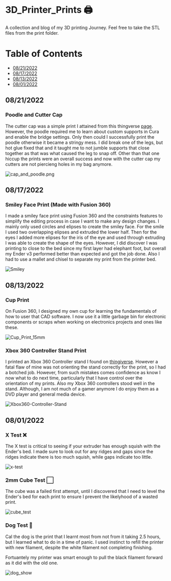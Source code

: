 # 3D_Printer_Prints 🖨️

A collection and blog of my 3D printing Journey. Feel free to take the STL files from the print folder.

# Table of Contents

- [08/21/2022](#08212022)
- [08/17/2022](#08172022)
- [08/13/2022](#08132022)
- [08/01/2022](#08012022)

## 08/21/2022

### Poodle and Cutter Cap

The cutter cap was a simple print I attained from this thingverse <a href="https://www.thingiverse.com/thing:5454654">page</a>. However, the poodle required me to learn about custom supports in Cura and enable the bridge settings. Only then could I successfully print the poodle otherwise it became a stringy mess. I did break one of the legs, but hot glue fixed that and it taught me to not jumble supports that close together as that was what caused the leg to snap off. Other than that one hiccup the prints were an overall success and now with the cutter cap my cutters are not piercieng holes in my bag anymore. 

![cap_and_poodle.png](https://user-images.githubusercontent.com/87344382/186775448-b1c4dbbb-6e31-419e-9982-287d0168aae8.png)

## 08/17/2022

### Smiley Face Print (Made with Fusion 360)

I made a smiley face print using Fusion 360 and the constraints features to simplify the editing process in case I want to make any design changes. I mainly only used circles and elipses to create the smiley face. For the smile I used two overlapping elipses and extruded the lower half. Then for the eyes I added more elipses for the iris of the eye and used through extruding I was able to create the shape of the eyes. However, I did discover I was printing to close to the bed since my first layer had elephant foot, but overall my Ender v3 performed better than expected and got the job done. Also I had to use a mallet and chisel to separate my print from the printer bed. 

![Smiley](https://user-images.githubusercontent.com/87344382/185729726-c0023d2c-6535-434a-87e3-d6212e89778e.png)

## 08/13/2022

### Cup Print

On Fusion 360, I designed my own cup for learning the fundamentals of how to 
user that CAD software. I now use it a little garbage bin for electronic
components or scraps when working on electronics projects and ones like these.

![Cup_Print_15mm](https://user-images.githubusercontent.com/87344382/184527523-c9fc63f2-d39a-4cef-bdaf-c16b936d4788.png)

### Xbox 360 Controller Stand Print

I printed an Xbox 360 Controller stand I found on <a href="https://www.thingiverse.com/thing:1012779">thingiverse</a>.
However a fatal flaw of mine was not orienting the stand correctly for the print, 
so I had a botched job. However, from such mistakes comes confidence as know I
now what to do next time, particularly that I have control over the orientation 
of my prints. Also my Xbox 360 controllers stood well in the stand. Although,
I am not much of a gamer anymore I do enjoy them as a DVD player and general
media device. 

![Xbox360-Controller-Stand](https://user-images.githubusercontent.com/87344382/184528117-c7c25302-079a-458c-8425-e368fb932482.png)

## 08/01/2022

### X Test ❌

The X test is critical to seeing if your extruder has enough squish with the Ender's bed. I made sure to look out for any ridges and gaps since the ridges indicate there is too much squish, while gaps indicate too little.

![x-test](https://user-images.githubusercontent.com/87344382/182010775-b81b0297-d9fb-466c-9e42-c9209fa39940.JPG)

### 2mm Cube Test ⬜

The cube was a failed first attempt, until I discovered that I need to level the Ender's bed for each print to ensure I prevent the likelyhood of a wasted print.

![cube_test](https://user-images.githubusercontent.com/87344382/182010805-b7020791-22d9-4537-8486-dc41703a6eb8.JPG)

### Dog Test 🐶

Cal the dog is the print that I learnt most from not from it taking 2.5 hours, but I learned what to do in a time of panic. I used instinct to refill the printer with new filament, despite the white filament not completing finishing.

Fortuantely my printer was smart enough to pull the black filament forward as it did with the old one.

![dog_show](https://user-images.githubusercontent.com/87344382/182010941-4f757c33-1eb6-45b2-8727-eae9b3af4c56.png)

